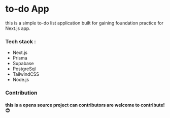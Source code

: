 # to-do App 

 this is a simple to-do list application built for gaining foundation practice for Next.js app.

 ### Tech stack : 
 - Next.js
 - Prisma
 - Supabase
 - PostgreSql
 - TailwindCSS
 - Node.js
 
### Contribution
#### this is a opens source project can contributors are welcome to contribute! 😊
